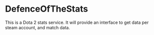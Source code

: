 # DefenceOfTheStats
This is a Dota 2 stats service. It will provide an interface to get data per steam account, and match data.
